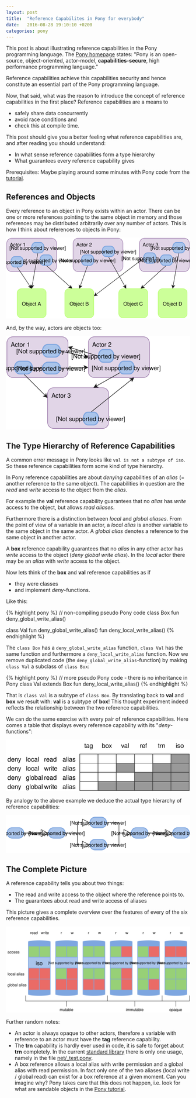 ```yaml
---
layout: post
title:  "Reference Capabilites in Pony for everybody"
date:   2016-08-28 19:10:10 +0200
categories: pony
---
```


This post is about illustrating reference capabilities in the Pony programming language. The [Pony homepage](http://www.ponylang.org) states:
"Pony is an open-source, object-oriented, actor-model, __capabilities-secure__, high performance programming language."

Reference capabilities achieve this capabilities security and hence constitute an essential part of the Pony programming language.

Now, that said, what was the reason to introduce the concept of reference capabilities in the first place?
Reference capabilities are a means to

* safely share data concurrently
* avoid race conditions and
* check this at compile time.

This post should give you a better feeling what reference capabilities are, and after reading you should understand:

* In what sense reference capabilities form a type hierarchy
* What guarantees every reference capability gives

Prerequisites: Maybe playing around some minutes with Pony code from the [tutorial][pony_tutorial].


## References and Objects

Every reference to an object in Pony exists within an actor.
There can be one or more references pointing to the same object in memory and those references may be distributed arbitrarily over any number of actors.
This is how I think about references to objects in Pony:

![refs_to_objects_in_actors](/assets/images/refs_to_objects_in_actors.svg)

And, by the way, actors are objects too:

![actors_are_objects_too](/assets/images/actors_are_objects_too.svg)

## The Type Hierarchy of Reference Capabilities

A common error message in Pony looks like
`val is not a subtype of iso`.
So these reference capabilities form some kind of type hierarchy.

In Pony reference capabilities are about *denying* capabilities of an *alias* (= another reference to the same object). The capabilities in question are the *read* and *write* access to the object from the *alias*.

For example the __val__ reference capability guarantees that no *alias* has *write* access to the object, but allows *read* *aliases*.

Furthermore there is a distinction between *local* and *global* *aliases*. From the point of view of a variable in an actor, a *local* *alias* is another variable to the same object in the same actor. A *global* *alias* denotes a reference to the same object in another actor.

A __box__ reference capability guarantees that no *alias* in any other actor has *write* access to the object (*deny global write alias*). In the *local* actor there may be an *alias* with *write* access to the object.

Now lets think of the __box__ and __val__ reference capabilities as if

* they were classes
* and implement *deny*-functions.

Like this:

{% highlight pony %}
// non-compiling pseudo Pony code
class Box
    fun deny_global_write_alias()

class Val
    fun deny_global_write_alias()
    fun deny_local_write_alias()
{% endhighlight %}

The `class Box` has a `deny_global_write_alias` function, `class Val` has the same function and furthermore a `deny_local_write_alias` function. Now we remove duplicated code (the `deny_global_write_alias`-function) by making `class Val` a subclass of `class Box`:

{% highlight pony %}
// more pseudo Pony code - there is no inheritance in Pony
class Val extends Box
    fun deny_local_write_alias()
{% endhighlight %}

That is `class Val` is a subtype of `class Box`. By translating back to __val__ and __box__ we result with: __val__ is a subtype of __box__! This thought experiment indeed reflects the relationship between the two reference capabilities.

We can do the same exercise with every pair of reference capabilities. Here comes a table that displays every reference capability with its "*deny*-functions":

![hierarchy_method_table](/assets/images/hierarchy_method_table.svg)

By analogy to the above example we deduce the actual type hierarchy of reference capabilities:

![refcap_hierarchy_flat](/assets/images/refcap_hierarchy_flat.svg)


## The Complete Picture

A reference capability tells you about two things:

* The read and write access to the object where the reference points to.
* The guarantees about read and write access of aliases

This picture gives a complete overview over the features of every of the six reference capabilities.

![all refcaps](/assets/images/refcap_all.svg)

Further random notes:

* An actor is always opaque to other actors, therefore a variable with reference to an actor must have the __tag__ reference capability.
* The __trn__ capability is hardly ever used in code, it is safe to forget about __trn__ completely. In the current [standard library](https://github.com/ponylang/ponyc/tree/master/packages) there is only one usage, namely in the file [net/_test.pony](https://github.com/ponylang/ponyc/blob/master/packages/net/_test.pony).
* A box reference allows a local alias with write permission and a global alias with read permission. In fact only one of the two aliases (local write / global read) can exist for a box reference at a given moment. Can you imagine why? Pony takes care that this does not happen, i.e. look for what are sendable objects in the [Pony tutorial][pony_tutorial].

[pony_tutorial]: http://tutorial.ponylang.org

